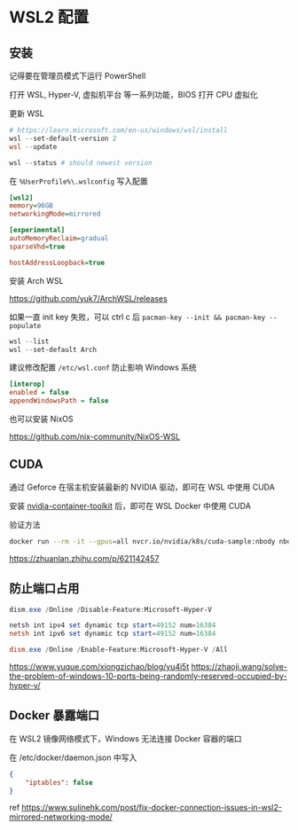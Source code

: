 # WSL2 配置

## 安装

记得要在管理员模式下运行 PowerShell

打开 WSL, Hyper-V, 虚拟机平台 等一系列功能，BIOS 打开 CPU 虚拟化

更新 WSL

```powershell
# https://learn.microsoft.com/en-us/windows/wsl/install
wsl --set-default-version 2
wsl --update

wsl --status # should newest version
```

在 `%UserProfile%\.wslconfig` 写入配置

```ini
[wsl2]
memory=96GB
networkingMode=mirrored

[experimental]
autoMemoryReclaim=gradual
sparseVhd=true

hostAddressLoopback=true
```

安装 Arch WSL

<https://github.com/yuk7/ArchWSL/releases>

如果一直 init key 失败，可以 ctrl c 后 `pacman-key --init && pacman-key --populate`

```powershell
wsl --list
wsl --set-default Arch
```

建议修改配置 `/etc/wsl.conf` 防止影响 Windows 系统

```ini
[interop]
enabled = false
appendWindowsPath = false
```

也可以安装 NixOS

<https://github.com/nix-community/NixOS-WSL>

## CUDA

通过 Geforce 在宿主机安装最新的 NVIDIA 驱动，即可在 WSL 中使用 CUDA

安装 [nvidia-container-toolkit](https://aur.archlinux.org/packages/nvidia-container-toolkit) 后，即可在 WSL Docker 中使用 CUDA

验证方法

```sh
docker run --rm -it --gpus=all nvcr.io/nvidia/k8s/cuda-sample:nbody nbody -gpu -benchmark
```

<https://zhuanlan.zhihu.com/p/621142457>

## 防止端口占用

```powershell
dism.exe /Online /Disable-Feature:Microsoft-Hyper-V

netsh int ipv4 set dynamic tcp start=49152 num=16384
netsh int ipv6 set dynamic tcp start=49152 num=16384

dism.exe /Online /Enable-Feature:Microsoft-Hyper-V /All
```

<https://www.yuque.com/xiongzichao/blog/yu4i5t>
<https://zhaoji.wang/solve-the-problem-of-windows-10-ports-being-randomly-reserved-occupied-by-hyper-v/>

## Docker 暴露端口

在 WSL2 镜像网络模式下，Windows 无法连接 Docker 容器的端口

在 /etc/docker/daemon.json 中写入

```json
{
    "iptables": false
}
```

ref <https://www.sulinehk.com/post/fix-docker-connection-issues-in-wsl2-mirrored-networking-mode/>
